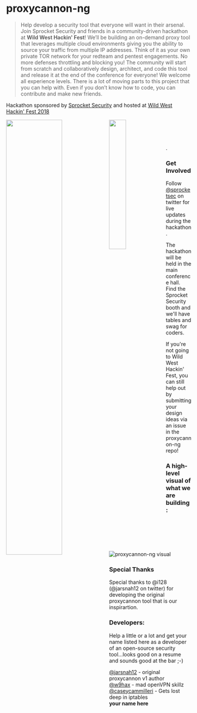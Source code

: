 # proxycannon-ng 

>Help develop a security tool that everyone will want in their arsenal. Join Sprocket Security and friends in a community-driven hackathon at **Wild West Hackin' Fest**! We’ll be building an on-demand proxy tool that leverages multiple cloud environments giving you the ability to source your traffic from multiple IP addresses. Think of it as your own private TOR network for your redteam and pentest engagements. No more defenses throttling and blocking you! The community will start from scratch and collaboratively design, architect, and code this tool and release it at the end of the conference for everyone! We welcome all experience levels. There is a lot of moving parts to this project that you can help with. Even if you don’t know how to code, you can contribute and make new friends.

Hackathon sponsored by [Sprocket Security](https://www.sprocketsecurity.com) and hosted at [Wild West Hackin' Fest 2018](https://www.wildwesthackinfest.com)   

<img align="left" width="55%" height="55%" src="https://github.com/proxycannon/proxycannon-ng/blob/master/docs/images/sprocket.png">  <img align="left" width="30%" height="30%" src="https://github.com/proxycannon/proxycannon-ng/blob/master/docs/images/wwhf.png">   

<br>
<br>
<br>
<br>
.

### Get Involved
Follow [@sprocketsec](https://www.twitter.com/sprocketsec) on twitter for live updates during the hackathon. 

The hackathon will be held in the main conference hall. Find the Sprocket Security booth and we'll have tables and swag for coders. 

If you're not going to Wild West Hackin' Fest, you can still help out by submitting your design ideas via an issue in the proxycannon-ng repo!

### A high-level visual of what we are building:
![proxycannon-ng visual](https://github.com/proxycannon/proxycannon-ng/blob/master/docs/images/proxycannon-ng-visual.png)  

### Special Thanks
Special thanks to @i128 (@jarsnah12 on twitter) for developing the original proxycannon tool that is our inspirartion.

### Developers:  
Help a little or a lot and get your name listed here as a developer of an open-source security tool...looks good on a resume and sounds good at the bar ;-)

[@jarsnah12](https://www.twitter.com/jarsnah12) - original proxycannon v1 author  
[@w9hax](https://www.twitter.com/w9hax) - mad openVPN skillz  
[@caseycammilleri](https://www.twitter.com/caseycammilleri) - Gets lost deep in iptables  
**your name here**




